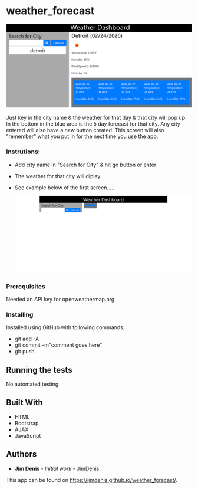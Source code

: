 # weather_forecast

![Alt text](https://github.com/JimDenis/weather_forecast/blob/master/weather_forecaster.png)

Just key in the city name & the weather for that day & that city will pop up. In the bottom in the blue area is the 5 day forecast for that city. Any city entered will also have a new button created. This screen will also "remember" what you put in for the next time you use the app.

### Instrutions:

-   Add city name in "Search for City" & hit go button or enter
-   The weather for that city will diplay.
-   See example below of the first screen.....

    ![Alt text](screencapture-jimdenis-github-io-weather_forecast-1595975921437.png)

### Prerequisites

Needed an API key for openweathermap.org.

### Installing

Installed using GitHub with following commands:

-   git add -A
-   git commit -m"comment goes here"
-   git push

## Running the tests

No automated testing

## Built With

-   HTML
-   Bootstrap
-   AJAX
-   JavaScript

## Authors

-   **Jim Denis** - _Initial work_ - [JimDenis](https://github.com/JimDenis)

This app can be found on https://jimdenis.github.io/weather_forecast/.
